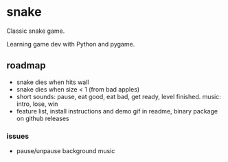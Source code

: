 # snake
Classic snake game.

Learning game dev with Python and pygame.

## roadmap

- snake dies when hits wall
- snake dies when size < 1 (from bad apples)
- short sounds: pause, eat good, eat bad, get ready, level finished. music: intro, lose, win
- feature list, install instructions and demo gif in readme, binary package on github releases


### issues
- pause/unpause background music